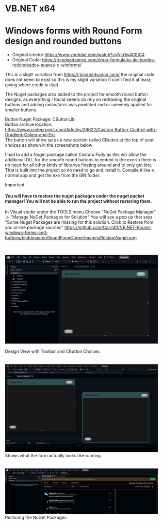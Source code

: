 # VB.NET x64
# Windows forms with Round Form design and rounded buttons

- Original creator https://www.youtube.com/watch?v=Niu1w4CEIC4
- Original Code: https://rjcodeadvance.com/crear-formulario-de-bordes-redondeados-suaves-c-winforms/

This is a slight variation from https://rjcodeadvance.com/ the original code does not seem to exist so this is my slight variation (I can't find it at least; giving where credit is due).

The Nuget packages also added to the project for smooth round button designs, as everything I found seems do rely on redrawing the original buttons and adding radius/arcs was pixelated and or unevenly applied for smaller buttons.

Button Nuget Package: CButtonLib 
<br />
Button archive location: https://www.codeproject.com/Articles/26622/Custom-Button-Control-with-Gradient-Colors-and-Ext
<br />
The button will show up as a new section called CButton at the top of your choices as shown in the screenshots below

I had to add a Nuget package called Costura.Fody as this will allow the 
additional DLL for the smooth round buttons to embed in the exe so there
 is no need for all other kinds of libraries floating around and to only
 get lost. That is built into the project so no need to go and install 
it. Compile it like a normal app and get the exe from the BIN folder.

> [!important]  
> #### You will have to restore the nuget packages under the nuget packet manager! You will not be able to run the project without restoring them.
> In Visual studio under the TOOLS menu Choose "NuGet Package Manager" -> "Manage NuGet Packages for Solution" You will see a pop up that says "Some Nuget Packages are missing for this solution. Click to Restore from you online package sources"
> https://github.com/Carm01/VB.NET-Round-windows-forms-and-buttons/blob/master/RoundFormCornerImages/RestoreNuget.png

<br />
<br />
<img src="https://github.com/Carm01/VB.NET-Round-windows-forms-and-buttons/blob/master/RoundFormCornerImages/VSDesignerWindowView.png">

Design View with Toolbar and CButton Choices.
<br />
<br />
<br />
<img src="https://github.com/Carm01/VB.NET-Round-windows-forms-and-buttons/blob/master/RoundFormCornerImages/VSDesignerWindowView2.png">
<br />
Shows what the form actually looks like running.
<br />
<br />
<br />
<img src="https://github.com/Carm01/VB.NET-Round-windows-forms-and-buttons/blob/master/RoundFormCornerImages/RestoreNuget.png">
<br />
Restoring the NuGet Packages.
